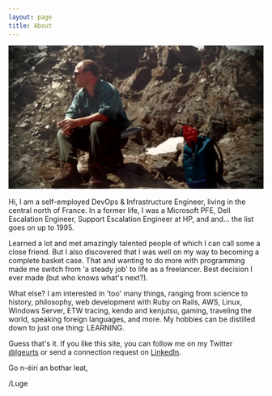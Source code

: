 ```yaml
---
layout: page
title: About
---
```


![KNAV Austria](/assets/C2ADV01.jpg)

Hi, I am a self-employed DevOps & Infrastructure Engineer, living in the central north of France.
In a former life, I was a Microsoft PFE, Dell Escalation Engineer, Support Escalation Engineer at HP, and and... the list goes on up to 1995.

Learned a lot and met amazingly talented people  of which I can call some a close friend. But I also discovered that I was well on my way to becoming a complete basket case. That and wanting to do more with programming made me switch from 'a steady job' to life as a freelancer. Best decision I ever made (but who knows what's next?).

What else? I am interested in 'too' many things, ranging from science to history, philosophy, web development with Ruby on Rails, AWS, Linux, Windows Server, ETW tracing, kendo and kenjutsu, gaming, traveling the world, speaking foreign languages, and more. 
My hobbies can be distilled down to just one thing: LEARNING.

Guess that's it. If you like this site, you can follow me on my Twitter [@lgeurts](https://twitter.com/lgeurts) or send a connection request on [LinkedIn](https://www.linkedin.com/in/lucgeurts).

Go n-éirí an bothar leat,

/Luge
